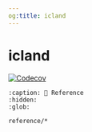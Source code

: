 ```yaml
---
og:title: icland
---
```


# icland

[![Codecov](https://img.shields.io/codecov/c/github/lysj-cpu/icland?style=flat-square&logo=codecov)](https://app.codecov.io/github/lysj-cpu/icland)

```{toctree}
:caption: 📖 Reference
:hidden:
:glob:

reference/*
```
